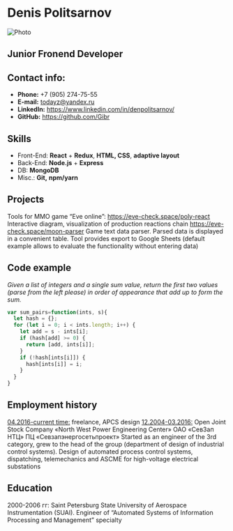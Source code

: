 # Denis Politsarnov
![Photo](https://i.ibb.co/RCCBBz6/Gray-Scale.jpg)
## Junior Fronend Developer
## Contact info:
- **Phone:** +7 (905) 274-75-55
- **E-mail:** todayz@yandex.ru
- **LinkedIn:** https://www.linkedin.com/in/denpolitsarnov/
- **GitHub:** https://github.com/Gibr
## Skills
 - Front-End:  **React** + **Redux**, **HTML, CSS**, **adaptive layout**
- Back-End: **Node.js** + **Express**
- DB: **MongoDB**
- Misc.: **Git,** **npm/yarn**
## Projects
Tools for MMO game “Eve online”:
https://eve-check.space/poly-react
Interactive diagram, visualization of production reactions chain
https://eve-check.space/moon-parser
Game text data parser. Parsed data is displayed in a convenient table.
Tool provides export to Google Sheets
(default example allows to evaluate the functionality without entering data)
## Code example
_Given a list of integers and a single sum value, return the first two values (parse from the left please) in order of appearance that add up to form the sum._
```javascript
var sum_pairs=function(ints, s){
  let hash = {};
  for (let i = 0; i < ints.length; i++) {
    let add = s - ints[i];
    if (hash[add] >= 0) {
      return [add, ints[i]];
    }
    if (!hash[ints[i]]) {
      hash[ints[i]] = i;
    }
  }
}
```
## Employment history
<ins>  04.2016-current time:</ins> freelance, APCS design
<ins>12.2004-03.2016:</ins> Open Joint Stock Company «North West Power Engineering Center» ОАО «СевЗап НТЦ» ПЦ «Севзапэнергосетьпроект»
Started as an engineer of the 3rd category, grew to the head of the group (department of design of industrial control systems).
Design of automated process control systems, dispatching, telemechanics and  ASCME  for high-voltage electrical substations

## Education
2000-2006 гг: Saint Petersburg State University of Aerospace Instrumentation (SUAI). Engineer of “Automated Systems of Information Processing and Management” specialty